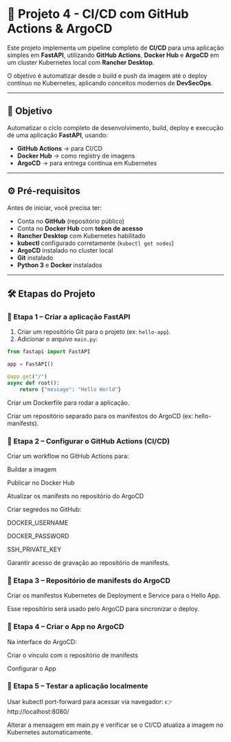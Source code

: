 # 🚀 Projeto 4 - CI/CD com GitHub Actions & ArgoCD

Este projeto implementa um pipeline completo de **CI/CD** para uma aplicação simples em **FastAPI**, utilizando **GitHub Actions**, **Docker Hub** e **ArgoCD** em um cluster Kubernetes local com **Rancher Desktop**.

O objetivo é automatizar desde o build e push da imagem até o deploy contínuo no Kubernetes, aplicando conceitos modernos de **DevSecOps**.

---

## 📌 Objetivo

Automatizar o ciclo completo de desenvolvimento, build, deploy e execução de uma aplicação **FastAPI**, usando:

- **GitHub Actions** → para CI/CD  
- **Docker Hub** → como registry de imagens  
- **ArgoCD** → para entrega contínua em Kubernetes  

---

## ⚙️ Pré-requisitos

Antes de iniciar, você precisa ter:

- Conta no **GitHub** (repositório público)  
- Conta no **Docker Hub** com **token de acesso**  
- **Rancher Desktop** com Kubernetes habilitado  
- **kubectl** configurado corretamente (`kubectl get nodes`)  
- **ArgoCD** instalado no cluster local  
- **Git** instalado  
- **Python 3** e **Docker** instalados  

---

## 🛠️ Etapas do Projeto

### 🔹 Etapa 1 – Criar a aplicação FastAPI

1. Criar um repositório Git para o projeto (ex: `hello-app`).  
2. Adicionar o arquivo `main.py`:  

```python
from fastapi import FastAPI

app = FastAPI()

@app.get("/")
async def root():
    return {"message": "Hello World"}
```

Criar um Dockerfile para rodar a aplicação.

Criar um repositório separado para os manifestos do ArgoCD (ex: hello-manifests).

### 🔹 Etapa 2 – Configurar o GitHub Actions (CI/CD)

Criar um workflow no GitHub Actions para:

Buildar a imagem

Publicar no Docker Hub

Atualizar os manifests no repositório do ArgoCD

Criar segredos no GitHub:

DOCKER_USERNAME

DOCKER_PASSWORD

SSH_PRIVATE_KEY

Garantir acesso de gravação ao repositório de manifests.

### 🔹 Etapa 3 – Repositório de manifests do ArgoCD

Criar os manifestos Kubernetes de Deployment e Service para o Hello App.

Esse repositório será usado pelo ArgoCD para sincronizar o deploy.

### 🔹 Etapa 4 – Criar o App no ArgoCD

Na interface do ArgoCD:

Criar o vínculo com o repositório de manifests

Configurar o App

### 🔹 Etapa 5 – Testar a aplicação localmente

Usar kubectl port-forward para acessar via navegador:
👉 http://localhost:8080/

Alterar a mensagem em main.py e verificar se o CI/CD atualiza a imagem no Kubernetes automaticamente.
